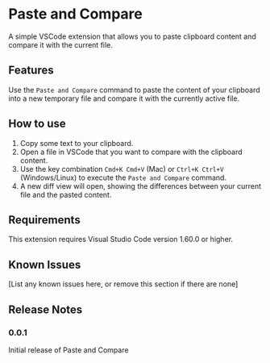 # Paste and Compare

A simple VSCode extension that allows you to paste clipboard content and compare it with the current file.

## Features

Use the `Paste and Compare` command to paste the content of your clipboard into a new temporary file and compare it with the currently active file.

## How to use

1. Copy some text to your clipboard.
2. Open a file in VSCode that you want to compare with the clipboard content.
3. Use the key combination `Cmd+K Cmd+V` (Mac) or `Ctrl+K Ctrl+V` (Windows/Linux) to execute the `Paste and Compare` command.
4. A new diff view will open, showing the differences between your current file and the pasted content.

## Requirements

This extension requires Visual Studio Code version 1.60.0 or higher.

## Known Issues

[List any known issues here, or remove this section if there are none]

## Release Notes

### 0.0.1

Initial release of Paste and Compare
